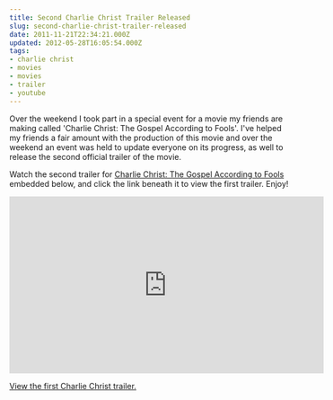 ```yaml
---
title: Second Charlie Christ Trailer Released
slug: second-charlie-christ-trailer-released
date: 2011-11-21T22:34:21.000Z
updated: 2012-05-28T16:05:54.000Z
tags:
- charlie christ
- movies
- movies
- trailer
- youtube
---
```


<p>Over the weekend I took part in a special event for a movie my friends are making called 'Charlie Christ: The Gospel According to Fools'.  I've helped my friends a fair amount with the production of this movie and over the weekend an event was held to update everyone on its progress, as well to release the second official trailer of the movie.</p>

<p>Watch the second trailer for <a href="http://www.charliechristmovie.com/">Charlie Christ: The Gospel According to Fools</a> embedded below, and click the link beneath it to view the first trailer.  Enjoy!</p>

<iframe width="560" height="315" src="http://www.youtube.com/embed/DZ8UAqFnhKE" frameborder="0" allowfullscreen></iframe>

<p><a href="http://www.youtube.com/watch?v=MN--8ab17Tc&list=UU9_GdiaTX0AtncoQUWGw-tw&feature=plcp">View the first Charlie Christ trailer.</a></p>

